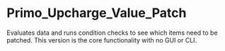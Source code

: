 # Primo_Upcharge_Value_Patch
Evaluates data and runs condition checks to see which items need to be patched. This version is the core functionality with no GUI or CLI.
